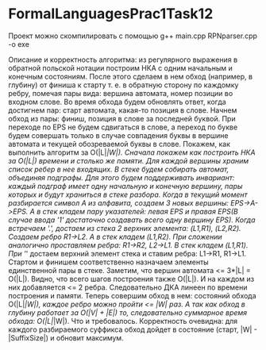 # FormalLanguagesPrac1Task12
Проект можно скомпилировать с помощью g++ main.cpp RPNparser.cpp -o exe

Описание и корректность алгоритма: из регулярного выражения в обратной польской нотации построим НКА с одним начальным и конечным состояниям. После этого сделаем в нем обход (например, в глубину) от финиша к старту т. е. в обратную сторону по каждомку ребру, помечая пары вида: вершина автомата, номер позиции во входном слове. Во время обхода будем обновлять ответ, когда достигнем пар: старт автомата, какая-то позиция в слове. Начнем обход из пары: финиш, позиция в слове за последней буквой. При переходе по EPS не будем сдвигаться в слове, а переход по букве будем совершать только в случае совпадения буквы в вершине автомата и текущей обозреваемой буквы в слове. Покажем, как выполнить алгоритм за O(|L|*|W|). Сначала покажем как построить НКА за O(|L|) времени и столько же памяти. Для каждой вершины храним список ребер в нее входящих. В стеке будем собирать автомат, объединяя подграфы. Для этого будем поддерживать инвариант: каждый подграф имеет одну начальную и конечную вершину, пары которых и будут храниться в стеке разбора. Когда в текущий момент разбирается символ A из алфавита, создаем 3 новых вершины: EPS->A->EPS. А в стек кладем пару указателей: левая EPS и правая EPS(В случае ввода '1' достаточно создавать всего одну вершину EPS). Когда встречаем '.', достаем из стека 2 верхних элемента: (L1,R1), (L2,R2). Создаем ребро R1->L2. А в стек кладем (L1,R2). При сложении аналогично проставляем ребра: R1->R2, L2->L1. В стек кладем (L1,R1). При '*' достаем верхний элемент стека и ставим ребра: L1->R1, R1->L1. Стартом и финишем соответственно назначаем элементы единственной пары в стеке. Заметим, что вершин автомата <= 3*|L| = O(|L|). Видно, что всего шагов построения также O(|L|). И на каждом из них добавляется <= 2 ребра. Следовательно ДКА линеен по времени построения и памяти. Теперь совершим обход в нем: состояний обхода O(|L|*|W|), каждое ребро можно пройти <= |W| раз. А так как обход в глубину работает за O(|V| + |E|) то, следовательно суммарное время обхода: O(|L|*|W|). Что и требовалось. Корректность очевидна: для каждого разбираемого суффикса обход дойдет в состояние (старт, |W| - |SuffixSize|) и обновит максимум.    
